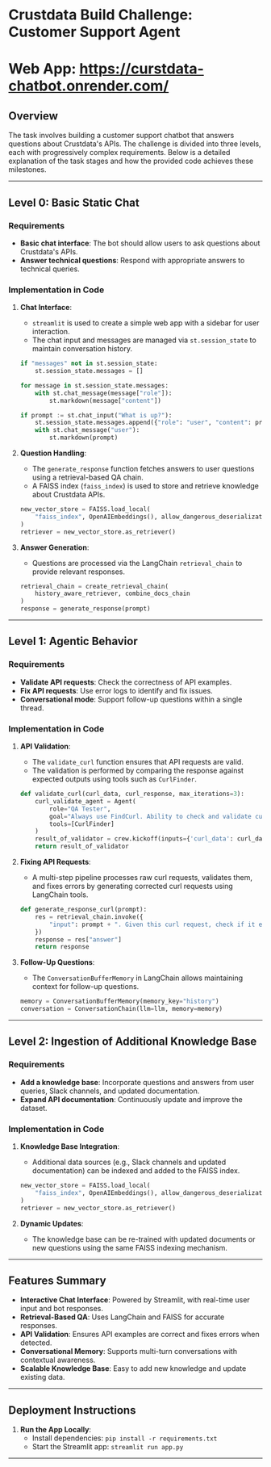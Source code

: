 
# Crustdata Build Challenge: Customer Support Agent

# Web App: https://curstdata-chatbot.onrender.com/

## Overview

The task involves building a customer support chatbot that answers questions about Crustdata's APIs. The challenge is divided into three levels, each with progressively complex requirements. Below is a detailed explanation of the task stages and how the provided code achieves these milestones.

---

## Level 0: Basic Static Chat

### Requirements
- **Basic chat interface**: The bot should allow users to ask questions about Crustdata's APIs.
- **Answer technical questions**: Respond with appropriate answers to technical queries.

### Implementation in Code
1. **Chat Interface**:
   - `streamlit` is used to create a simple web app with a sidebar for user interaction.
   - The chat input and messages are managed via `st.session_state` to maintain conversation history.

   ```python
   if "messages" not in st.session_state:
       st.session_state.messages = []

   for message in st.session_state.messages:
       with st.chat_message(message["role"]):
           st.markdown(message["content"])

   if prompt := st.chat_input("What is up?"):
       st.session_state.messages.append({"role": "user", "content": prompt})
       with st.chat_message("user"):
           st.markdown(prompt)
   ```

2. **Question Handling**:
   - The `generate_response` function fetches answers to user questions using a retrieval-based QA chain.
   - A FAISS index (`faiss_index`) is used to store and retrieve knowledge about Crustdata APIs.

   ```python
   new_vector_store = FAISS.load_local(
       "faiss_index", OpenAIEmbeddings(), allow_dangerous_deserialization=True
   )
   retriever = new_vector_store.as_retriever()
   ```

3. **Answer Generation**:
   - Questions are processed via the LangChain `retrieval_chain` to provide relevant responses.

   ```python
   retrieval_chain = create_retrieval_chain(
       history_aware_retriever, combine_docs_chain
   )
   response = generate_response(prompt)
   ```

---

## Level 1: Agentic Behavior

### Requirements
- **Validate API requests**: Check the correctness of API examples.
- **Fix API requests**: Use error logs to identify and fix issues.
- **Conversational mode**: Support follow-up questions within a single thread.

### Implementation in Code
1. **API Validation**:
   - The `validate_curl` function ensures that API requests are valid.
   - The validation is performed by comparing the response against expected outputs using tools such as `CurlFinder`.

   ```python
   def validate_curl(curl_data, curl_response, max_iterations=3):
       curl_validate_agent = Agent(
           role="QA Tester",
           goal="Always use FindCurl. Ability to check and validate curl request given to you", 
           tools=[CurlFinder]
       )
       result_of_validator = crew.kickoff(inputs={'curl_data': curl_data, 'curl_response': curl_response})
       return result_of_validator
   ```

2. **Fixing API Requests**:
   - A multi-step pipeline processes raw curl requests, validates them, and fixes errors by generating corrected curl requests using LangChain tools.

   ```python
   def generate_response_curl(prompt):
       res = retrieval_chain.invoke({
           "input": prompt + ". Given this curl request, check if it exists or fix it."
       })
       response = res["answer"]
       return response
   ```

3. **Follow-Up Questions**:
   - The `ConversationBufferMemory` in LangChain allows maintaining context for follow-up questions.

   ```python
   memory = ConversationBufferMemory(memory_key="history")
   conversation = ConversationChain(llm=llm, memory=memory)
   ```

---

## Level 2: Ingestion of Additional Knowledge Base

### Requirements
- **Add a knowledge base**: Incorporate questions and answers from user queries, Slack channels, and updated documentation.
- **Expand API documentation**: Continuously update and improve the dataset.

### Implementation in Code
1. **Knowledge Base Integration**:
   - Additional data sources (e.g., Slack channels and updated documentation) can be indexed and added to the FAISS index.

   ```python
   new_vector_store = FAISS.load_local(
       "faiss_index", OpenAIEmbeddings(), allow_dangerous_deserialization=True
   )
   retriever = new_vector_store.as_retriever()
   ```

2. **Dynamic Updates**:
   - The knowledge base can be re-trained with updated documents or new questions using the same FAISS indexing mechanism.

---

## Features Summary

- **Interactive Chat Interface**: Powered by Streamlit, with real-time user input and bot responses.
- **Retrieval-Based QA**: Uses LangChain and FAISS for accurate responses.
- **API Validation**: Ensures API examples are correct and fixes errors when detected.
- **Conversational Memory**: Supports multi-turn conversations with contextual awareness.
- **Scalable Knowledge Base**: Easy to add new knowledge and update existing data.

---

## Deployment Instructions

1. **Run the App Locally**:
   - Install dependencies: `pip install -r requirements.txt`
   - Start the Streamlit app: `streamlit run app.py`



---


